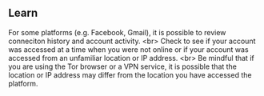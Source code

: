 
## Learn

For some platforms (e.g. Facebook, Gmail), it is possible to review conneciton history and account activity.
&lt;br&gt;
Check to see if your account was accessed at a time when you were not online or if your account was accessed from an unfamiliar location or IP address. 
&lt;br&gt;
Be mindful that if you are using the Tor browser or a VPN service, it is possible that the location or IP address may differ from the location you have accessed the platform.
